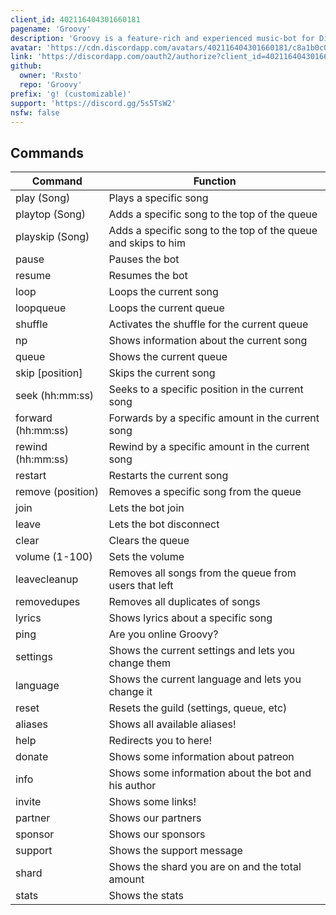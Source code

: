 ```yaml
---
client_id: 402116404301660181
pagename: 'Groovy'
description: 'Groovy is a feature-rich and experienced music-bot for Discord.'
avatar: 'https://cdn.discordapp.com/avatars/402116404301660181/c8a1b0c08baee49034362d5e36738b76.png'
link: 'https://discordapp.com/oauth2/authorize?client_id=402116404301660181&scope=bot&permissions=70610241'
github:
  owner: 'Rxsto'
  repo: 'Groovy'
prefix: 'g! (customizable)'
support: 'https://discord.gg/5s5TsW2'
nsfw: false
---
```

## Commands

<table>
    <thead>
        <tr>
        <th>Command</th>
        <th>Function</th>
        </tr>
    </thead>
    <tbody>
        <tr>
        <td>play (Song)</td>
        <td>Plays a specific song</td>
        </tr>
        <tr>
        <td>playtop (Song)</td>
        <td>Adds a specific song to the top of the queue</td>
        </tr>
        <tr>
        <td>playskip (Song)</td>
        <td>Adds a specific song to the top of the queue and skips to him</td>
        </tr>
        <tr>
        <td>pause</td>
        <td>Pauses the bot</td>
        </tr>
        <tr>
        <td>resume</td>
        <td>Resumes the bot</td>
        </tr>
        <tr>
        <td>loop</td>
        <td>Loops the current song</td>
        </tr>
        <tr>
        <td>loopqueue</td>
        <td>Loops the current queue</td>
        </tr>
        <tr>
        <td>shuffle</td>
        <td>Activates the shuffle for the current queue</td>
        </tr>
        <tr>
        <td>np</td>
        <td>Shows information about the current song</td>
        </tr>
        <tr>
        <td>queue</td>
        <td>Shows the current queue</td>
        </tr>
        <tr>
        <td>skip [position]</td>
        <td>Skips the current song</td>
        </tr>
        <tr>
        <td>seek (hh:mm:ss)</td>
        <td>Seeks to a specific position in the current song</td>
        </tr>
        <tr>
        <td>forward (hh:mm:ss)</td>
        <td>Forwards by a specific amount in the current song</td>
        </tr>
        <tr>
        <td>rewind (hh:mm:ss)</td>
        <td>Rewind by a specific amount in the current song</td>
        </tr>
        <tr>
        <td>restart</td>
        <td>Restarts the current song</td>
        </tr>
        <tr>
        <td>remove (position)</td>
        <td>Removes a specific song from the queue</td>
        </tr>
        <tr>
        <td>join</td>
        <td>Lets the bot join</td>
        </tr>
        <tr>
        <td>leave</td>
        <td>Lets the bot disconnect</td>
        </tr>
        <tr>
        <td>clear</td>
        <td>Clears the queue</td>
        </tr>
        <tr>
        <td>volume (1-100)</td>
        <td>Sets the volume</td>
        </tr>
        <tr>
        <td>leavecleanup</td>
        <td>Removes all songs from the queue from users that left</td>
        </tr>
        <tr>
        <td>removedupes</td>
        <td>Removes all duplicates of songs</td>
        </tr>
        <tr>
        <td>lyrics</td>
        <td>Shows lyrics about a specific song</td>
        </tr>
        <tr>
        <td>ping</td>
        <td>Are you online Groovy?</td>
        </tr>
        <tr>
        <td>settings</td>
        <td>Shows the current settings and lets you change them</td>
        </tr>
        <tr>
        <td>language</td>
        <td>Shows the current language and lets you change it</td>
        </tr>
        <tr>
        <td>reset</td>
        <td>Resets the guild (settings, queue, etc)</td>
        </tr>
        <tr>
        <td>aliases</td>
        <td>Shows all available aliases!</td>
        </tr>
        <tr>
        <td>help</td>
        <td>Redirects you to here!</td>
        </tr>
        <tr>
        <td>donate</td>
        <td>Shows some information about patreon</td>
        </tr>
        <tr>
        <td>info</td>
        <td>Shows some information about the bot and his author</td>
        </tr>
        <tr>
        <td>invite</td>
        <td>Shows some links!</td>
        </tr>
        <tr>
        <td>partner</td>
        <td>Shows our partners</td>
        </tr>
        <tr>
        <td>sponsor</td>
        <td>Shows our sponsors</td>
        </tr>
        <tr>
        <td>support</td>
        <td>Shows the support message</td>
        </tr>
        <tr>
        <td>shard</td>
        <td>Shows the shard you are on and the total amount</td>
        </tr>
        <tr>
        <td>stats</td>
        <td>Shows the stats</td>
        </tr>
    </tbody>
</table>
